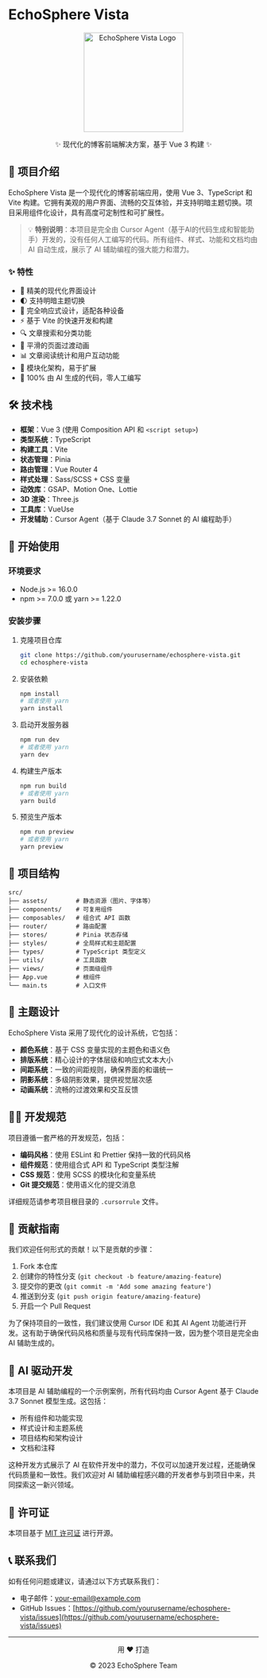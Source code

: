 # EchoSphere Vista

<div align="center">
  <img src="src/assets/echo-sphere-logo.png" alt="EchoSphere Vista Logo" width="200" />
  <p>✨ 现代化的博客前端解决方案，基于 Vue 3 构建 ✨</p>
</div>

## 📝 项目介绍

EchoSphere Vista 是一个现代化的博客前端应用，使用 Vue 3、TypeScript 和 Vite 构建。它拥有美观的用户界面、流畅的交互体验，并支持明暗主题切换。项目采用组件化设计，具有高度可定制性和可扩展性。

> 💡 **特别说明**：本项目是完全由 Cursor Agent（基于AI的代码生成和智能助手）开发的，没有任何人工编写的代码。所有组件、样式、功能和文档均由 AI 自动生成，展示了 AI 辅助编程的强大能力和潜力。

### ✨ 特性

- 🎨 精美的现代化界面设计
- 🌓 支持明暗主题切换
- 📱 完全响应式设计，适配各种设备
- ⚡️ 基于 Vite 的快速开发和构建
- 🔍 文章搜索和分类功能
- 🔄 平滑的页面过渡动画
- 📊 文章阅读统计和用户互动功能
- 🧩 模块化架构，易于扩展
- 🤖 100% 由 AI 生成的代码，零人工编写

## 🛠️ 技术栈

- **框架**：Vue 3 (使用 Composition API 和 `<script setup>`)
- **类型系统**：TypeScript
- **构建工具**：Vite
- **状态管理**：Pinia
- **路由管理**：Vue Router 4
- **样式处理**：Sass/SCSS + CSS 变量
- **动效库**：GSAP、Motion One、Lottie
- **3D 渲染**：Three.js
- **工具库**：VueUse
- **开发辅助**：Cursor Agent（基于 Claude 3.7 Sonnet 的 AI 编程助手）

## 🚀 开始使用

### 环境要求

- Node.js >= 16.0.0
- npm >= 7.0.0 或 yarn >= 1.22.0

### 安装步骤

1. 克隆项目仓库
   ```bash
   git clone https://github.com/yourusername/echosphere-vista.git
   cd echosphere-vista
   ```

2. 安装依赖
   ```bash
   npm install
   # 或者使用 yarn
   yarn install
   ```

3. 启动开发服务器
   ```bash
   npm run dev
   # 或者使用 yarn
   yarn dev
   ```

4. 构建生产版本
   ```bash
   npm run build
   # 或者使用 yarn
   yarn build
   ```

5. 预览生产版本
   ```bash
   npm run preview
   # 或者使用 yarn
   yarn preview
   ```

## 📁 项目结构

```
src/
├── assets/        # 静态资源（图片、字体等）
├── components/    # 可复用组件
├── composables/   # 组合式 API 函数
├── router/        # 路由配置
├── stores/        # Pinia 状态存储
├── styles/        # 全局样式和主题配置
├── types/         # TypeScript 类型定义
├── utils/         # 工具函数
├── views/         # 页面级组件
├── App.vue        # 根组件
└── main.ts        # 入口文件
```

## 🎨 主题设计

EchoSphere Vista 采用了现代化的设计系统，它包括：

- **颜色系统**：基于 CSS 变量实现的主题色和语义色
- **排版系统**：精心设计的字体层级和响应式文本大小
- **间距系统**：一致的间距规则，确保界面的和谐统一
- **阴影系统**：多级阴影效果，提供视觉层次感
- **动画系统**：流畅的过渡效果和交互反馈

## 🧑‍💻 开发规范

项目遵循一套严格的开发规范，包括：

- **编码风格**：使用 ESLint 和 Prettier 保持一致的代码风格
- **组件规范**：使用组合式 API 和 TypeScript 类型注解
- **CSS 规范**：使用 SCSS 的模块化和变量系统
- **Git 提交规范**：使用语义化的提交消息

详细规范请参考项目根目录的 `.cursorrule` 文件。

## 🔄 贡献指南

我们欢迎任何形式的贡献！以下是贡献的步骤：

1. Fork 本仓库
2. 创建你的特性分支 (`git checkout -b feature/amazing-feature`)
3. 提交你的更改 (`git commit -m 'Add some amazing feature'`)
4. 推送到分支 (`git push origin feature/amazing-feature`)
5. 开启一个 Pull Request

为了保持项目的一致性，我们建议使用 Cursor IDE 和其 AI Agent 功能进行开发。这有助于确保代码风格和质量与现有代码库保持一致，因为整个项目是完全由 AI 辅助生成的。

## 🤖 AI 驱动开发

本项目是 AI 辅助编程的一个示例案例，所有代码均由 Cursor Agent 基于 Claude 3.7 Sonnet 模型生成。这包括：

- 所有组件和功能实现
- 样式设计和主题系统
- 项目结构和架构设计
- 文档和注释

这种开发方式展示了 AI 在软件开发中的潜力，不仅可以加速开发过程，还能确保代码质量和一致性。我们欢迎对 AI 辅助编程感兴趣的开发者参与到项目中来，共同探索这一新兴领域。

## 📄 许可证

本项目基于 [MIT 许可证](LICENSE) 进行开源。

## 📞 联系我们

如有任何问题或建议，请通过以下方式联系我们：

- 电子邮件：[your-email@example.com](mailto:your-email@example.com)
- GitHub Issues：[https://github.com/yourusername/echosphere-vista/issues](https://github.com/yourusername/echosphere-vista/issues)

---

<div align="center">
  <p>用 ❤️ 打造</p>
  <p>© 2023 EchoSphere Team</p>
</div>

